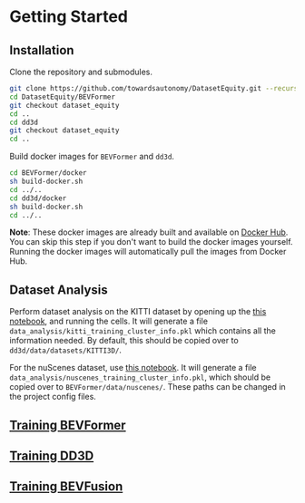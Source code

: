 # Getting Started

## Installation

Clone the repository and submodules.

```bash
git clone https://github.com/towardsautonomy/DatasetEquity.git --recursive
cd DatasetEquity/BEVFormer
git checkout dataset_equity
cd ..
cd dd3d
git checkout dataset_equity
cd ..
```

Build docker images for `BEVFormer` and `dd3d`.

```bash
cd BEVFormer/docker
sh build-docker.sh
cd ../..
cd dd3d/docker
sh build-docker.sh
cd ../..
```

**Note**: These docker images are already built and available on [Docker Hub](https://hub.docker.com/u/towardsautonomy). You can skip this step if you don't want to build the docker images yourself. Running the docker images will automatically pull the images from Docker Hub.

## Dataset Analysis

Perform dataset analysis on the KITTI dataset by opening up the [this notebook](/data_analysis/kitti_dataset_distribution_analysis.ipynb), and running the cells. It will generate a file `data_analysis/kitti_training_cluster_info.pkl` which contains all the information needed. By default, this should be copied over to `dd3d/data/datasets/KITTI3D/`.

For the nuScenes dataset, use [this notebook](/data_analysis/nuscenes_dataset_distribution_analysis.ipynb). It will generate a file `data_analysis/nuscenes_training_cluster_info.pkl`, which should be copied over to `BEVFormer/data/nuscenes/`. These paths can be changed in the project config files.


## [Training BEVFormer](bevformer.md)

## [Training DD3D](dd3d.md)

## [Training BEVFusion](bevfusion.md)
